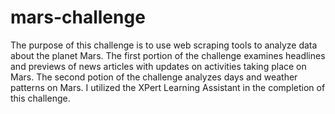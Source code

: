 # mars-challenge
The purpose of this challenge is to use web scraping tools to analyze data about the planet Mars. 
The first portion of the challenge examines headlines and previews of news articles with updates on activities taking place on Mars.
The second potion of the challenge analyzes days and weather patterns on Mars.
I utilized the XPert Learning Assistant in the completion of this challenge. 
